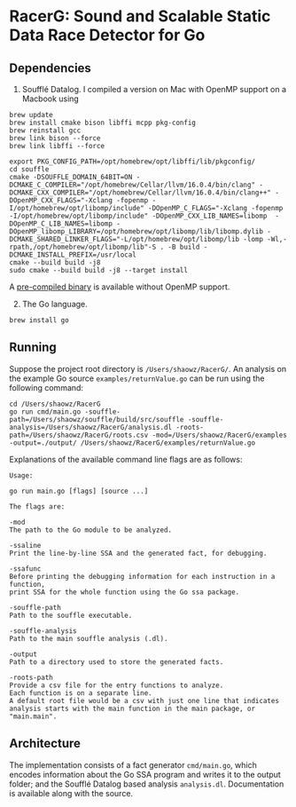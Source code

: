 # RacerG: Sound and Scalable Static Data Race Detector for Go

## Dependencies

1. Soufflé Datalog. I compiled a version on Mac with OpenMP support on a Macbook using

```
brew update
brew install cmake bison libffi mcpp pkg-config
brew reinstall gcc
brew link bison --force
brew link libffi --force

export PKG_CONFIG_PATH=/opt/homebrew/opt/libffi/lib/pkgconfig/
cd souffle
cmake -DSOUFFLE_DOMAIN_64BIT=ON -DCMAKE_C_COMPILER="/opt/homebrew/Cellar/llvm/16.0.4/bin/clang" -DCMAKE_CXX_COMPILER="/opt/homebrew/Cellar/llvm/16.0.4/bin/clang++" -DOpenMP_CXX_FLAGS="-Xclang -fopenmp -I/opt/homebrew/opt/libomp/include" -DOpenMP_C_FLAGS="-Xclang -fopenmp -I/opt/homebrew/opt/libomp/include" -DOpenMP_CXX_LIB_NAMES=libomp  -DOpenMP_C_LIB_NAMES=libomp -DOpenMP_libomp_LIBRARY=/opt/homebrew/opt/libomp/lib/libomp.dylib -DCMAKE_SHARED_LINKER_FLAGS="-L/opt/homebrew/opt/libomp/lib -lomp -Wl,-rpath,/opt/homebrew/opt/libomp/lib"-S . -B build -DCMAKE_INSTALL_PREFIX=/usr/local
cmake --build build -j8
sudo cmake --build build -j8 --target install
```

A [pre-compiled binary](https://souffle-lang.github.io/install.html) is available without OpenMP support.

2. The Go language. 

```
brew install go
```

## Running

Suppose the project root directory is `/Users/shaowz/RacerG/`. An analysis on the example Go source `examples/returnValue.go` can be run using the following command:

```
cd /Users/shaowz/RacerG
go run cmd/main.go -souffle-path=/Users/shaowz/souffle/build/src/souffle -souffle-analysis=/Users/shaowz/RacerG/analysis.dl -roots-path=/Users/shaowz/RacerG/roots.csv -mod=/Users/shaowz/RacerG/examples -output=./output/ /Users/shaowz/RacerG/examples/returnValue.go
```

Explanations of the available command line flags are as follows:

```
Usage:

go run main.go [flags] [source ...]

The flags are:

-mod
The path to the Go module to be analyzed.

-ssaline
Print the line-by-line SSA and the generated fact, for debugging.

-ssafunc
Before printing the debugging information for each instruction in a function,
print SSA for the whole function using the Go ssa package.

-souffle-path
Path to the souffle executable.

-souffle-analysis
Path to the main souffle analysis (.dl).

-output
Path to a directory used to store the generated facts.

-roots-path
Provide a csv file for the entry functions to analyze.
Each function is on a separate line.
A default root file would be a csv with just one line that indicates
analysis starts with the main function in the main package, or "main.main".
```

## Architecture

The implementation consists of a fact generator `cmd/main.go`, which encodes information about the Go SSA
program and writes it to the output folder; and the Soufflé Datalog based analysis `analysis.dl`. 
Documentation is available along with the source.